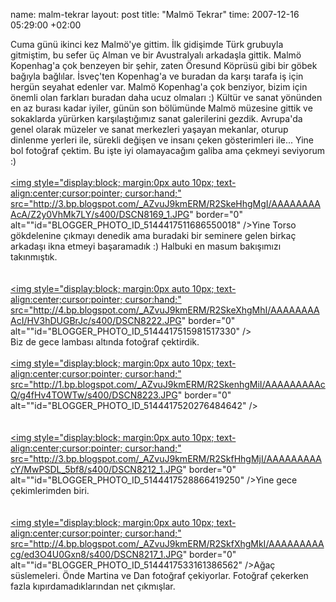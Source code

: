 name: malm-tekrar
layout: post
title: "Malmö Tekrar"
time: 2007-12-16 05:29:00 +02:00

Cuma günü ikinci kez Malmö'ye gittim. İlk gidişimde Türk grubuyla gitmiştim, bu sefer üç Alman ve bir Avustralyalı arkadaşla gittik. Malmö Kopenhag'a çok benzeyen bir şehir, zaten Öresund Köprüsü gibi bir göbek bağıyla bağlılar. İsveç'ten Kopenhag'a ve buradan da karşı tarafa iş için hergün seyahat edenler var. Malmö Kopenhag'a çok benziyor, bizim için önemli olan farkları buradan daha ucuz olmaları :) Kültür ve sanat yönünden en az burası kadar iyiler, günün son bölümünde Malmö müzesine gittik ve sokaklarda yürürken karşılaştığımız sanat galerilerini gezdik. Avrupa'da genel olarak müzeler ve sanat merkezleri yaşayan mekanlar, oturup dinlenme yerleri ile, sürekli değişen ve insanı çeken gösterimleri ile... Yine bol fotoğraf çektim. Bu işte iyi olamayacağım galiba ama çekmeyi seviyorum :)<br /><br /><a onblur="try {parent.deselectBloggerImageGracefully();} catch(e) {}" href="http://3.bp.blogspot.com/_AZvuJ9kmERM/R2SkeHhgMgI/AAAAAAAAAcA/Z2y0VhMk7LY/s1600-h/DSCN8169_1.JPG"><img style="display:block; margin:0px auto 10px; text-align:center;cursor:pointer; cursor:hand;" src="http://3.bp.blogspot.com/_AZvuJ9kmERM/R2SkeHhgMgI/AAAAAAAAAcA/Z2y0VhMk7LY/s400/DSCN8169_1.JPG" border="0" alt=""id="BLOGGER_PHOTO_ID_5144417511686550018" /></a>Yine Torso gökdelenine çıkmayı denedik ama buradaki bir seminere gelen birkaç arkadaşı ikna etmeyi başaramadık :) Halbuki en masum bakışımızı takınmıştık.<br /><br /><br /><a onblur="try {parent.deselectBloggerImageGracefully();} catch(e) {}" href="http://4.bp.blogspot.com/_AZvuJ9kmERM/R2SkeXhgMhI/AAAAAAAAAcI/HV3hDUGBrJc/s1600-h/DSCN8222.JPG"><img style="display:block; margin:0px auto 10px; text-align:center;cursor:pointer; cursor:hand;" src="http://4.bp.blogspot.com/_AZvuJ9kmERM/R2SkeXhgMhI/AAAAAAAAAcI/HV3hDUGBrJc/s400/DSCN8222.JPG" border="0" alt=""id="BLOGGER_PHOTO_ID_5144417515981517330" /></a><br />Biz de gece lambası altında fotoğraf çektirdik.<br /><br /><a onblur="try {parent.deselectBloggerImageGracefully();} catch(e) {}" href="http://1.bp.blogspot.com/_AZvuJ9kmERM/R2SkenhgMiI/AAAAAAAAAcQ/g4fHv4TOWTw/s1600-h/DSCN8223.JPG"><img style="display:block; margin:0px auto 10px; text-align:center;cursor:pointer; cursor:hand;" src="http://1.bp.blogspot.com/_AZvuJ9kmERM/R2SkenhgMiI/AAAAAAAAAcQ/g4fHv4TOWTw/s400/DSCN8223.JPG" border="0" alt=""id="BLOGGER_PHOTO_ID_5144417520276484642" /></a><br /><br /><br /><a onblur="try {parent.deselectBloggerImageGracefully();} catch(e) {}" href="http://3.bp.blogspot.com/_AZvuJ9kmERM/R2SkfHhgMjI/AAAAAAAAAcY/MwPSDL_5bf8/s1600-h/DSCN8212_1.JPG"><img style="display:block; margin:0px auto 10px; text-align:center;cursor:pointer; cursor:hand;" src="http://3.bp.blogspot.com/_AZvuJ9kmERM/R2SkfHhgMjI/AAAAAAAAAcY/MwPSDL_5bf8/s400/DSCN8212_1.JPG" border="0" alt=""id="BLOGGER_PHOTO_ID_5144417528866419250" /></a>Yine gece çekimlerimden biri. <br /><br /><br /><a onblur="try {parent.deselectBloggerImageGracefully();} catch(e) {}" href="http://4.bp.blogspot.com/_AZvuJ9kmERM/R2SkfXhgMkI/AAAAAAAAAcg/ed3O4U0Gxn8/s1600-h/DSCN8217_1.JPG"><img style="display:block; margin:0px auto 10px; text-align:center;cursor:pointer; cursor:hand;" src="http://4.bp.blogspot.com/_AZvuJ9kmERM/R2SkfXhgMkI/AAAAAAAAAcg/ed3O4U0Gxn8/s400/DSCN8217_1.JPG" border="0" alt=""id="BLOGGER_PHOTO_ID_5144417533161386562" /></a>Ağaç süslemeleri. Önde Martina ve Dan fotoğraf çekiyorlar. Fotoğraf çekerken fazla kıpırdamadıklarından net çıkmışlar.
